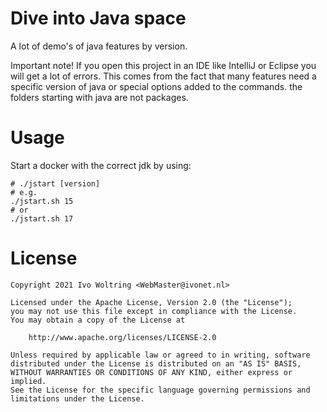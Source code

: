 # Dive into Java space

A lot of demo's of java features by version.

Important note!
If you open this project in an IDE like IntelliJ or Eclipse you will get a lot 
of errors.
This comes from the fact that many features need a specific version of java or 
special options added to the commands.
the folders starting with java<version> are not packages.

# Usage

Start a docker with the correct jdk by using:

```shell
# ./jstart [version]
# e.g.
./jstart.sh 15
# or
./jstart.sh 17
```

# License

    Copyright 2021 Ivo Woltring <WebMaster@ivonet.nl>
    
    Licensed under the Apache License, Version 2.0 (the "License");
    you may not use this file except in compliance with the License.
    You may obtain a copy of the License at
    
        http://www.apache.org/licenses/LICENSE-2.0
    
    Unless required by applicable law or agreed to in writing, software
    distributed under the License is distributed on an "AS IS" BASIS,
    WITHOUT WARRANTIES OR CONDITIONS OF ANY KIND, either express or implied.
    See the License for the specific language governing permissions and
    limitations under the License.

